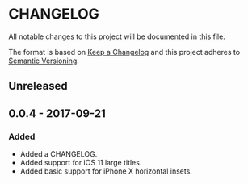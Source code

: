 # CHANGELOG
All notable changes to this project will be documented in this file.

The format is based on [Keep a Changelog](http://keepachangelog.com/en/1.0.0/)
and this project adheres to [Semantic Versioning](http://semver.org/spec/v2.0.0.html).

## Unreleased

## 0.0.4 - 2017-09-21
### Added
- Added a CHANGELOG.
- Added support for iOS 11 large titles.
- Added basic support for iPhone X horizontal insets.

